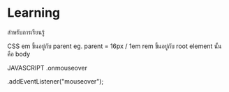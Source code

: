 # Learning
สำหรับการเรียนรู้

CSS
em ขึ้นอยู่กับ parent eg. parent = 16px / 1em
rem ขึ้นอยู่กับ root element นั้นคือ body

JAVASCRIPT
.onmouseover

.addEventListener("mouseover");
